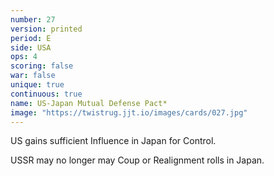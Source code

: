 ```yaml
---
number: 27
version: printed
period: E
side: USA
ops: 4
scoring: false
war: false
unique: true
continuous: true
name: US-Japan Mutual Defense Pact*
image: "https://twistrug.jjt.io/images/cards/027.jpg"
---
```

US gains sufficient Influence in Japan for Control.

USSR may no longer may Coup or Realignment rolls in Japan.
